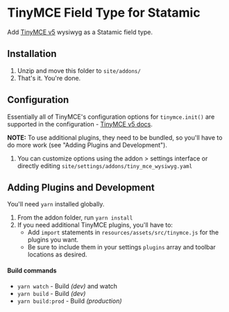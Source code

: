 # TinyMCE Field Type for Statamic

Add [TinyMCE v5](https://www.tiny.cloud/features) wysiwyg as a Statamic field type.

## Installation

1. Unzip and move this folder to `site/addons/`
2. That's it. You're done.

## Configuration

Essentially all of TinyMCE's configuration options for `tinymce.init()` are supported in the configuration -  [TinyMCE v5 docs](https://www.tiny.cloud/docs/).

**NOTE:** To use additional plugins, they need to be bundled, so you'll have to do more work (see "Adding Plugins and Development").

1. You can customize options using the addon > settings interface or directly editing `site/settings/addons/tiny_mce_wysiwyg.yaml`

## Adding Plugins and Development

You'll need `yarn` installed globally.

1. From the addon folder, run `yarn install`
2. If you need additional TinyMCE plugins, you'll have to:
   * Add `import` statements in `resources/assets/src/tinymce.js` for the plugins you want.
   * Be sure to include them in your settings `plugins` array and toolbar locations as desired.

#### Build commands
* `yarn watch` - Build _(dev)_ and watch
* `yarn build` - Build _(dev)_
* `yarn build:prod` - Build _(production)_
